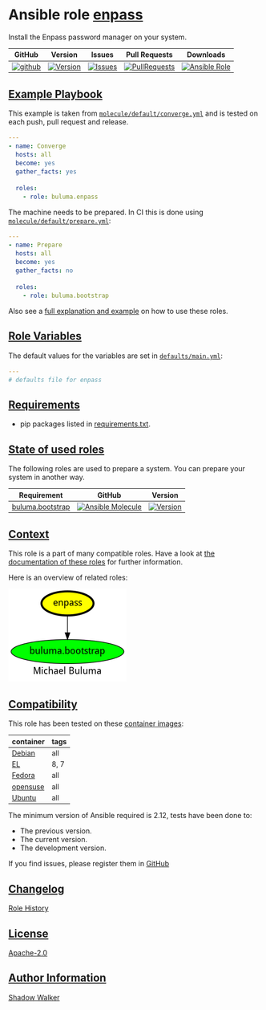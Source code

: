 # Ansible role [enpass](https://galaxy.ansible.com/ui/standalone/roles/buluma/enpass/documentation)

Install the Enpass password manager on your system.

|GitHub|Version|Issues|Pull Requests|Downloads|
|------|-------|------|-------------|---------|
|[![github](https://github.com/buluma/ansible-role-enpass/actions/workflows/molecule.yml/badge.svg)](https://github.com/buluma/ansible-role-enpass/actions/workflows/molecule.yml)|[![Version](https://img.shields.io/github/release/buluma/ansible-role-enpass.svg)](https://github.com/buluma/ansible-role-enpass/releases/)|[![Issues](https://img.shields.io/github/issues/buluma/ansible-role-enpass.svg)](https://github.com/buluma/ansible-role-enpass/issues/)|[![PullRequests](https://img.shields.io/github/issues-pr-closed-raw/buluma/ansible-role-enpass.svg)](https://github.com/buluma/ansible-role-enpass/pulls/)|[![Ansible Role](https://img.shields.io/ansible/role/d/buluma/enpass)](https://galaxy.ansible.com/ui/standalone/roles/buluma/enpass/documentation)|

## [Example Playbook](#example-playbook)

This example is taken from [`molecule/default/converge.yml`](https://github.com/buluma/ansible-role-enpass/blob/master/molecule/default/converge.yml) and is tested on each push, pull request and release.

```yaml
---
- name: Converge
  hosts: all
  become: yes
  gather_facts: yes

  roles:
    - role: buluma.enpass
```

The machine needs to be prepared. In CI this is done using [`molecule/default/prepare.yml`](https://github.com/buluma/ansible-role-enpass/blob/master/molecule/default/prepare.yml):

```yaml
---
- name: Prepare
  hosts: all
  become: yes
  gather_facts: no

  roles:
    - role: buluma.bootstrap
```

Also see a [full explanation and example](https://buluma.github.io/how-to-use-these-roles.html) on how to use these roles.

## [Role Variables](#role-variables)

The default values for the variables are set in [`defaults/main.yml`](https://github.com/buluma/ansible-role-enpass/blob/master/defaults/main.yml):

```yaml
---
# defaults file for enpass
```

## [Requirements](#requirements)

- pip packages listed in [requirements.txt](https://github.com/buluma/ansible-role-enpass/blob/master/requirements.txt).

## [State of used roles](#state-of-used-roles)

The following roles are used to prepare a system. You can prepare your system in another way.

| Requirement | GitHub | Version |
|-------------|--------|--------|
|[buluma.bootstrap](https://galaxy.ansible.com/buluma/bootstrap)|[![Ansible Molecule](https://github.com/buluma/ansible-role-bootstrap/actions/workflows/molecule.yml/badge.svg)](https://github.com/buluma/ansible-role-bootstrap/actions/workflows/molecule.yml)|[![Version](https://img.shields.io/github/release/buluma/ansible-role-bootstrap.svg)](https://github.com/shadowwalker/ansible-role-bootstrap)|

## [Context](#context)

This role is a part of many compatible roles. Have a look at [the documentation of these roles](https://buluma.github.io/) for further information.

Here is an overview of related roles:

![dependencies](https://raw.githubusercontent.com/buluma/ansible-role-enpass/png/requirements.png "Dependencies")

## [Compatibility](#compatibility)

This role has been tested on these [container images](https://hub.docker.com/u/buluma):

|container|tags|
|---------|----|
|[Debian](https://hub.docker.com/repository/docker/buluma/debian/general)|all|
|[EL](https://hub.docker.com/repository/docker/buluma/enterpriselinux/general)|8, 7|
|[Fedora](https://hub.docker.com/repository/docker/buluma/fedora/general)|all|
|[opensuse](https://hub.docker.com/repository/docker/buluma/opensuse/general)|all|
|[Ubuntu](https://hub.docker.com/repository/docker/buluma/ubuntu/general)|all|

The minimum version of Ansible required is 2.12, tests have been done to:

- The previous version.
- The current version.
- The development version.

If you find issues, please register them in [GitHub](https://github.com/buluma/ansible-role-enpass/issues)

## [Changelog](#changelog)

[Role History](https://github.com/buluma/ansible-role-enpass/blob/master/CHANGELOG.md)

## [License](#license)

[Apache-2.0](https://github.com/buluma/ansible-role-enpass/blob/master/LICENSE)

## [Author Information](#author-information)

[Shadow Walker](https://buluma.github.io/)

